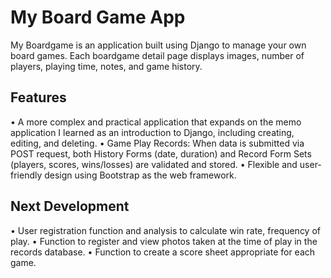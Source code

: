 # My Board Game App
My Boardgame is an application built using Django to manage your own board games. 
Each boardgame detail page displays images, number of players, playing time, notes, and game history.
## Features
• A more complex and practical application that expands on the memo application I learned as an introduction to Django, including creating, editing, and deleting.
• Game Play Records: When data is submitted via POST request, both History Forms (date, duration) and Record Form Sets (players, scores, wins/losses) are validated and stored.
• Flexible and user-friendly design using Bootstrap as the web framework.
## Next Development
• User registration function and analysis to calculate win rate, frequency of play.
• Function to register and view photos taken at the time of play in the records database.
• Function to create a score sheet appropriate for each game.

